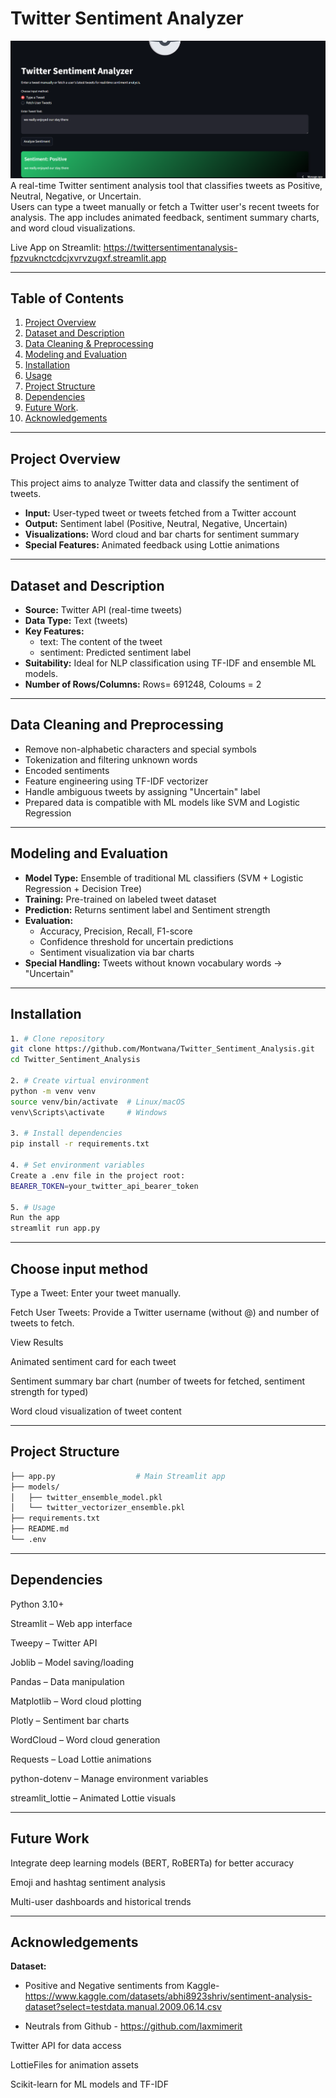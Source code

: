 # Twitter Sentiment Analyzer

![Project Screenshot](image/Screenshot2025-10-16011612.png)
A real-time Twitter sentiment analysis tool that classifies tweets as Positive, Neutral, Negative, or Uncertain.  
Users can type a tweet manually or fetch a Twitter user's recent tweets for analysis. 
The app includes animated feedback, sentiment summary charts, and word cloud visualizations.

Live App on Streamlit: https://twittersentimentanalysis-fpzvuknctcdcjxvrvzugxf.streamlit.app

---

## **Table of Contents**
1. [Project Overview](#project-overview)  
2. [Dataset and Description](#dataset--description)  
3. [Data Cleaning & Preprocessing](#data-cleaning--preprocessing)  
4. [Modeling and Evaluation](#modeling--evaluation)  
5. [Installation](#installation)  
6. [Usage](#usage)  
7. [Project Structure](#project-structure)  
8. [Dependencies](#dependencies)  
9. [Future Work](#future-work).
10. [Acknowledgements](#Acknowledgements) 

---

## **Project Overview**
This project aims to analyze Twitter data and classify the sentiment of tweets.  
- **Input:** User-typed tweet or tweets fetched from a Twitter account  
- **Output:** Sentiment label (Positive, Neutral, Negative, Uncertain)  
- **Visualizations:** Word cloud and bar charts for sentiment summary  
- **Special Features:** Animated feedback using Lottie animations

---

## **Dataset and Description**
- **Source:** Twitter API (real-time tweets)  
- **Data Type:** Text (tweets)  
- **Key Features:**
  - text: The content of the tweet  
  - sentiment: Predicted sentiment label  
- **Suitability:** Ideal for NLP classification using TF-IDF and ensemble ML models.  
- **Number of Rows/Columns:** Rows= 691248, Coloums = 2

---

## **Data Cleaning and Preprocessing**
- Remove non-alphabetic characters and special symbols  
- Tokenization and filtering unknown words
- Encoded sentiments  
- Feature engineering using TF-IDF vectorizer
- Handle ambiguous tweets by assigning "Uncertain" label  
- Prepared data is compatible with ML models like SVM and Logistic Regression

---

## **Modeling and Evaluation**
- **Model Type:** Ensemble of traditional ML classifiers (SVM + Logistic Regression + Decision Tree)  
- **Training:** Pre-trained on labeled tweet dataset  
- **Prediction:** Returns sentiment label and Sentiment strength 
- **Evaluation:** 
  - Accuracy, Precision, Recall, F1-score  
  - Confidence threshold for uncertain predictions  
  - Sentiment visualization via bar charts  
- **Special Handling:** Tweets without known vocabulary words → "Uncertain"

---

## **Installation**

```bash
1. # Clone repository
git clone https://github.com/Montwana/Twitter_Sentiment_Analysis.git
cd Twitter_Sentiment_Analysis

2. # Create virtual environment
python -m venv venv
source venv/bin/activate  # Linux/macOS
venv\Scripts\activate     # Windows

3. # Install dependencies
pip install -r requirements.txt

4. # Set environment variables
Create a .env file in the project root:
BEARER_TOKEN=your_twitter_api_bearer_token

5. # Usage
Run the app
streamlit run app.py
```
---

## **Choose input method**

Type a Tweet: Enter your tweet manually.

Fetch User Tweets: Provide a Twitter username (without @) and number of tweets to fetch.

View Results

Animated sentiment card for each tweet

Sentiment summary bar chart (number of tweets for fetched, sentiment strength for typed)

Word cloud visualization of tweet content

---

## **Project Structure**
```bash
├── app.py                  # Main Streamlit app
├── models/
│   ├── twitter_ensemble_model.pkl
│   └── twitter_vectorizer_ensemble.pkl
├── requirements.txt
├── README.md
└── .env
```

---

## **Dependencies**

Python 3.10+

Streamlit
 – Web app interface

Tweepy
 – Twitter API

Joblib
 – Model saving/loading

Pandas
 – Data manipulation

Matplotlib
 – Word cloud plotting

Plotly
 – Sentiment bar charts

WordCloud
 – Word cloud generation

Requests
 – Load Lottie animations

python-dotenv
 – Manage environment variables

streamlit_lottie
 – Animated Lottie visuals

 ---

## **Future Work**

Integrate deep learning models (BERT, RoBERTa) for better accuracy

Emoji and hashtag sentiment analysis

Multi-user dashboards and historical trends

---

## **Acknowledgements**

**Dataset:**

- Positive and Negative sentiments from Kaggle- https://www.kaggle.com/datasets/abhi8923shriv/sentiment-analysis-dataset?select=testdata.manual.2009.06.14.csv
         
- Neutrals from Github - https://github.com/laxmimerit
         
Twitter API for data access

LottieFiles for animation assets

Scikit-learn for ML models and TF-IDF

